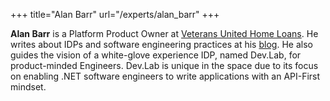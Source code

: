 +++
title="Alan Barr"
url="/experts/alan_barr"
+++

**Alan Barr** is a Platform Product Owner at [Veterans United Home Loans](http://linkedin.com/in/alanmbarr). He writes about IDPs and software engineering practices at his [blog](https://www.alanmbarr.com/blog). He also guides the vision of a white-glove experience IDP, named Dev.Lab, for product-minded Engineers. Dev.Lab is unique in the space due to its focus on enabling .NET software engineers to write applications with an API-First mindset.
